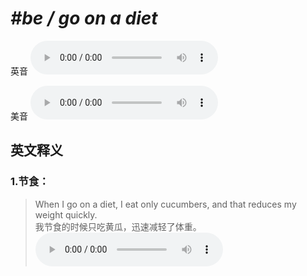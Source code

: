 # ***\#be / go on a diet*** 
英音
<audio src="./media/be on a diet1_AAC.aac" controls="controls"></audio>

美音
<audio src="./media/be on a diet2_AAC.aac" controls="controls"></audio>



  

英文释义
---
### 1.**节食：**  

 > When I go on a diet, I eat only cucumbers, and that reduces my weight quickly.   
 > 我节食的时候只吃黄瓜，迅速减轻了体重。    
<audio src="./media/diet-2.aac" controls="controls"></audio>


